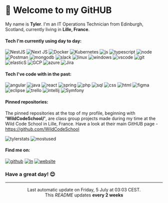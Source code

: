 # 👋 Welcome to my GitHUB 

My name is **Tyler**. I'm an IT Operations Technician from Edinburgh, Scotland, currently living in **Lille, France**. 

#### Tech I'm currently using day to day:

![NestJS](https://img.shields.io/badge/nestjs-%23E0234E.svg?style=for-the-badge&logo=nestjs&logoColor=white)
![Next JS](https://img.shields.io/badge/Next-black?style=for-the-badge&logo=next.js&logoColor=white)
![Docker](https://img.shields.io/badge/docker-%230db7ed.svg?style=for-the-badge&logo=docker&logoColor=white)
![Kubernetes](https://img.shields.io/badge/kubernetes-%23326ce5.svg?style=for-the-badge&logo=kubernetes&logoColor=white)
![js](https://img.shields.io/badge/JavaScript-F7DF1E?style=for-the-badge&logo=javascript&logoColor=black) 
![typescript](https://img.shields.io/badge/TypeScript-007ACC?style=for-the-badge&logo=typescript&logoColor=white)
![node](https://img.shields.io/badge/Node.js-43853D?style=for-the-badge&logo=node.js&logoColor=white)
![Postman](https://img.shields.io/badge/Postman-FF6C37?style=for-the-badge&logo=postman&logoColor=white)
![mongodb](https://img.shields.io/badge/MongoDB-4EA94B?style=for-the-badge&logo=mongodb&logoColor=white) 
![slack](https://img.shields.io/badge/Slack-4A154B?style=for-the-badge&logo=slack&logoColor=white)
![linux](https://img.shields.io/badge/Linux-FCC624?style=for-the-badge&logo=linux&logoColor=black)
![windows](https://img.shields.io/badge/Windows-0078D6?style=for-the-badge&logo=windows&logoColor=white)
![vscode](https://img.shields.io/badge/Visual_Studio_Code-0078D4?style=for-the-badge&logo=visual%20studio%20code&logoColor=white)
![git](https://img.shields.io/badge/GIT-E44C30?style=for-the-badge&logo=git&logoColor=white) 
![elasticS](https://img.shields.io/badge/Elastic_Search-005571?style=for-the-badge&logo=elasticsearch&logoColor=white)
![GCP](https://img.shields.io/badge/Google_Cloud-4285F4?style=for-the-badge&logo=google-cloud&logoColor=white)
![azure](https://img.shields.io/badge/Microsoft_Azure-0089D6?style=for-the-badge&logo=microsoft-azure&logoColor=white)
![Jira](https://img.shields.io/badge/jira-%230A0FFF.svg?style=for-the-badge&logo=jira&logoColor=white)

#### Tech I've code with in the past:

![angular](https://img.shields.io/badge/Angular-DD0031?style=for-the-badge&logo=angular&logoColor=white)
![java](https://img.shields.io/badge/Java-ED8B00?style=for-the-badge&logo=openjdk&logoColor=white)
![react](https://img.shields.io/badge/React-20232A?style=for-the-badge&logo=react&logoColor=61DAFB) 
![spring](https://img.shields.io/badge/Spring-6DB33F?style=for-the-badge&logo=spring&logoColor=white) 
![php](https://img.shields.io/badge/PHP-777BB4?style=for-the-badge&logo=php&logoColor=white) 
![sql](https://img.shields.io/badge/MySQL-005C84?style=for-the-badge&logo=mysql&logoColor=white) 
![css](https://img.shields.io/badge/CSS-239120?&style=for-the-badge&logo=css3&logoColor=white) 
![html](https://img.shields.io/badge/HTML5-E34F26?style=for-the-badge&logo=html5&logoColor=white) 
![figma](https://img.shields.io/badge/Figma-F24E1E?style=for-the-badge&logo=figma&logoColor=white)
![eclipse](https://img.shields.io/badge/Eclipse-2C2255?style=for-the-badge&logo=eclipse&logoColor=white)
![trello](https://img.shields.io/badge/Trello-0052CC?style=for-the-badge&logo=trello&logoColor=white)
![intellij](https://img.shields.io/badge/IntelliJ_IDEA-000000.svg?style=for-the-badge&logo=intellij-idea&logoColor=white)
![Symfony](https://img.shields.io/badge/symfony-%23000000.svg?style=for-the-badge&logo=symfony&logoColor=white)


#### Pinned repositories:

The pinned repositories at the top of my profile, beginning with **'WildCodeSchool/'**, are class group projects made during my time at the Wild Code School in Lille, France. Have a look at their main GitHUB page - https://github.com/WildCodeSchool


![tylerstats](https://github-readme-stats.vercel.app/api?username=td6904)
![mostused](https://github-readme-stats.vercel.app/api/top-langs/?username=td6904&amp;layout=compact&amp;theme=buefy&amp;hide_border=true)


#### Find me on:

[![github](https://img.shields.io/badge/GitHub-100000?style=for-the-badge&logo=github&logoColor=white)](https://github.com/td6904)
[![ln](https://img.shields.io/badge/LinkedIn-0077B5?style=for-the-badge&logo=linkedin&logoColor=white)](https://www.linkedin.com/in/tylerdurnion/)
[![website](https://img.shields.io/badge/website-000000?style=for-the-badge&logo=About.me&logoColor=white)](https://portfolio-tylerdurnion.netlify.app/)


### Have a great day! 😊

----

<p align="center">Last automatic update on Friday, 5 July at 03:03 CEST.<br>This <i>README</i> updates <b>every 2 weeks</b></p>

